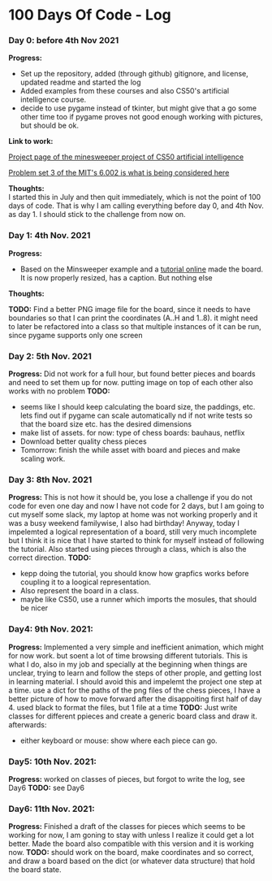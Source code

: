 # 100 Days Of Code - Log

### Day 0: before 4th Nov 2021

**Progress:** 
- Set up the repository, added (through github) gitignore, and license, updated readme and started the log
- Added examples from these courses and also CS50's artificial intelligence course.
- decide to use pygame instead of tkinter, but might give that a go some other time too if pygame proves not good enough working with pictures, but should be ok.

**Link to work:**

[Project page of the minesweeper project of CS50 artificial intelligence](https://cs50.harvard.edu/ai/2020/projects/1/minesweeper/)

[Problem set 3 of the MIT's 6.002 is what is being considered here](https://ocw.mit.edu/courses/electrical-engineering-and-computer-science/6-0002-introduction-to-computational-thinking-and-data-science-fall-2016/assignments/ٰ)

**Thoughts:**  
I started this in July and then quit immediately, which is not the point of 100 days of code. That is why I am calling everything before day 0, and 4th Nov. as day 1. I should stick to the challenge from now on.


### Day 1: 4th Nov. 2021

**Progress:** 
- Based on the Minsweeper example and a [tutorial online](https://dr0id.bitbucket.io/legacy/pygame_tutorial00.html) made the board. It is now properly resized, has a caption. But nothing else

**Thoughts:** 

**TODO:** 
Find a better PNG image file for the board, since it needs to have boundaries so that I can print the coordinates (A..H and 1..8). it might need to later be refactored into a class so that multiple instances of it can be run, since pygame supports only one screen

### Day 2: 5th Nov. 2021
**Progress:** 
Did not work for a full hour, but found better pieces and boards and need to set them up for now. putting image on top of each other also works with no problem
**TODO:**
- seems like I should keep calculating the board size, the paddings, etc. lets find out if pygame can scale automatically nd if not write tests so that the board size etc. has the desired dimensions
- make list of assets. for now: type of chess boards: bauhaus, netflix
- Download better quality chess pieces
- Tomorrow: finish the while asset with board and pieces and make scaling work.


### Day 3: 8th Nov. 2021
**Progress:**
This is not how it should be, you lose a challenge if you do not code for even one day and now I have not code for 2 days, but I am going to cut myself some slack, my laptop at home was not working properly and it was a busy weekend familywise, I also had birthday!
Anyway, today I impelemted a logical representation of a board, still very much incomplete but I think it is nice that I have started to think for myself instead of following the tutorial. Also started using pieces through a class, which is also the correct direction.
**TODO:**
- kepp doing the tutorial, you should know how grapfics works before coupling it to a loogical representation.
- Also represent the board in a class.
- maybe like CS50, use a runner which imports the mosules, that should be nicer

### Day4: 9th Nov. 2021:
**Progress:**
Implemented a very simple and inefficient animation, which might for now work. but soent a lot of time browsing different tutorials. This is what I do, also in my job and specially at the beginning when things are unclear, trying to learn and follow the steps of other prople, and getting lost in learning material. I should avoid this and impelemt the project one step at a time.
use a dict for the paths of the png files of the chess pieces, I have a better picture of how to move forward after the disappoiting first half of day 4.
used black to format the files, but 1 file at a time
**TODO:**
Just write classes for different ppieces and create a generic board class and draw it. 
afterwards:
- either keyboard or mouse: show where each piece can go.

### Day5: 10th Nov. 2021:
**Progress:**
worked on classes of pieces, but forgot to write the log, see Day6
**TODO:**
see Day6

### Day6: 11th Nov. 2021:
**Progress:**
Finished a draft of the classes for pieces which seems to be working for now, I am goning to stay with unless I realize it could get a lot better. Made the board also compatible with this version and it is working now.
**TODO:**
should work on the board, make coordinates and so correct, and draw a board based on the dict (or whatever data structure) that hold the board state.
